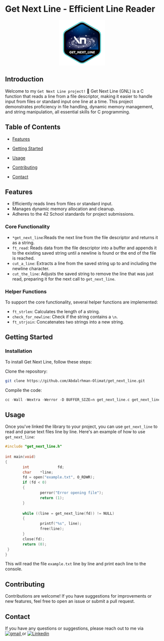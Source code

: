 # Get Next Line - Efficient Line Reader

<p align="center">
    <img src="https://raw.githubusercontent.com/alx-sch/42_get_next_line/main/.assets/get_next_linee.png" alt="get_next_line_badge.png" />
</p>

## Introduction

Welcome to my `Get Next Line project!` 🚀 Get Next Line (GNL) is a C function that reads a line from a file descriptor, making it easier to handle input from files or standard input one line at a time. This project demonstrates proficiency in file handling, dynamic memory management, and string manipulation, all essential skills for C programming.

## Table of Contents

- [Features](#features)
- [Getting Started](#getting-started)
- [Usage](#usage)

- [Contributing](#contributing)
- [Contact](#contact)

## Features
- Efficiently reads lines from files or standard input.
- Manages dynamic memory allocation and cleanup.
- Adheres to the 42 School standards for project submissions.
### Core Functionality

- `*get_next_line`:Reads the next line from the file descriptor and returns it as a string.
- `ft_read`: Reads data from the file descriptor into a buffer and appends it to the existing saved string until a newline is found or the end of the file is reached.
- `cut_a_line`: Extracts a line from the saved string up to and including the newline character.
- `cut_the_line`: Adjusts the saved string to remove the line that was just read, preparing it for the next call to `get_next_line`.  
### Helper Functions

To support the core functionality, several helper functions are implemented:

- `ft_strlen`: Calculates the length of a string.
- `check_for_newline`: Check if the string contains a `\n`.
- `ft_strjoin`: Concatenates two strings into a new string.

## Getting Started
### Installation
To install Get Next Line, follow these steps:

Clone the repository:

```bash
git clone https://github.com/Abdalrhman-Olimat/get_next_line.git
```
Compile the code:
```c
cc -Wall -Wextra -Werror -D BUFFER_SIZE=n get_next_line.c get_next_line_utils.c main.c 
```
## Usage

Once you've linked the library to your project, you can use `get_next_line` to read and parse text files line by line. Here's an example of how to use `get_next_line`:

```c
#include "get_next_line.h"

int	main(void)
{
        int             fd;
        char    *line;
        fd = open("example.txt", O_RDWR);
        if (fd < 0)
        {
                perror("Error opening file");
                return (1);
        }
		
        while ((line = get_next_line(fd)) != NULL)
        {
                printf("%s", line);
                free(line);
        }
        close(fd);
        return (0);
 }
}
```

This will read the file `example.txt` line by line and print each line to the console.
## Contributing
Contributions are welcome! If you have suggestions for improvements or new features, feel free to open an issue or submit a pull request.
## Contact
If you have any questions or suggestions, please reach out to me via <a href="mailto:abdalrhmanolimat911@gmail.com" target="_blank"><img alt='gmail' src='https://img.shields.io/badge/Gmail-D14836?style=flat-square&logo=gmail&logoColor=white'/> </a>  or  <a href='https://https://www.linkedin.com/in/abdalrhman-olimat-ba2357215/' target="_blank"><img alt='Linkedin' src='https://img.shields.io/badge/LinkedIn-100000?style=flat-square&logo=Linkedin&logoColor=white&labelColor=0A66C2&color=0A66C2'/></a>
